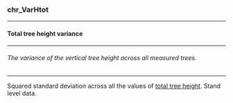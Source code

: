 ### chr_VarHtot



------
#### Total tree height variance



------
###### The variance of the vertical tree height across all measured trees.



------
Squared standard deviation across all the values of [total tree height](./chr_Htot.md). Stand level data.
